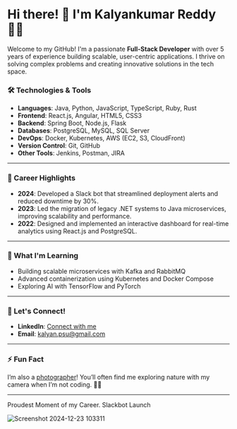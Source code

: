 # Hi there! 👋 I'm Kalyankumar Reddy 👨‍💻

Welcome to my GitHub! I'm a passionate **Full-Stack Developer** with over 5 years of experience building scalable, user-centric applications. I thrive on solving complex problems and creating innovative solutions in the tech space.

### 🛠️ Technologies & Tools
- **Languages**: Java, Python, JavaScript, TypeScript, Ruby, Rust
- **Frontend**: React.js, Angular, HTML5, CSS3
- **Backend**: Spring Boot, Node.js, Flask
- **Databases**: PostgreSQL, MySQL, SQL Server
- **DevOps**: Docker, Kubernetes, AWS (EC2, S3, CloudFront)
- **Version Control**: Git, GitHub
- **Other Tools**: Jenkins, Postman, JIRA

---

### 🎯 Career Highlights
- **2024**: Developed a Slack bot that streamlined deployment alerts and reduced downtime by 30%.
- **2023**: Led the migration of legacy .NET systems to Java microservices, improving scalability and performance.
- **2022**: Designed and implemented an interactive dashboard for real-time analytics using React.js and PostgreSQL.

---

### 🌱 What I'm Learning
- Building scalable microservices with Kafka and RabbitMQ  
- Advanced containerization using Kubernetes and Docker Compose  
- Exploring AI with TensorFlow and PyTorch  

---

### 💬 Let's Connect!
- **LinkedIn**: [Connect with me](https://www.linkedin.com/in/knalladimmu)
- **Email**: [kalyan.psu@gmail.com](mailto:kalyan.psu@gmail.com)

---

### ⚡ Fun Fact
I’m also a [photographer](https://redefined.myportfolio.com/)! You’ll often find me exploring nature with my camera when I’m not coding. 🌲📸

---

Proudest Moment of my Career. Slackbot Launch

![Screenshot 2024-12-23 103311](https://github.com/user-attachments/assets/901b2e1f-768b-4c8f-a1f1-02b9cf79a310)
